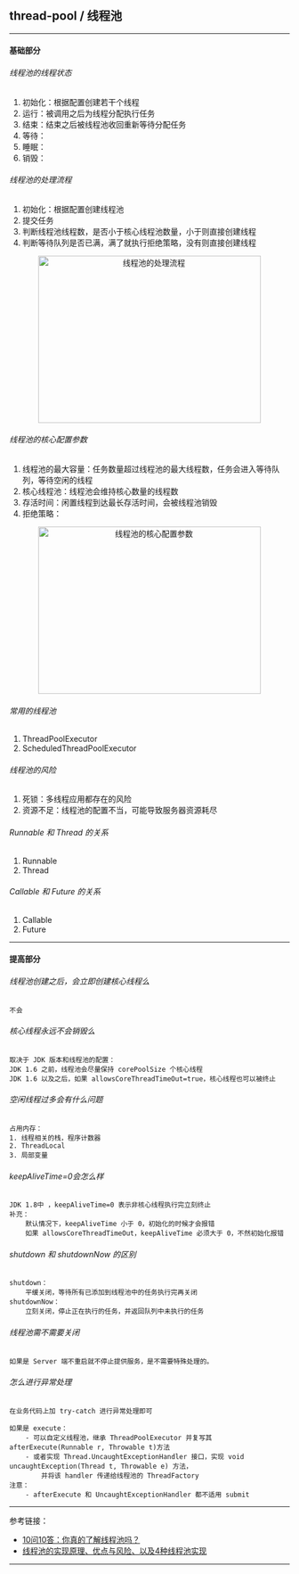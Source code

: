 ## thread-pool / 线程池

---

#### 基础部分

###### 线程池的线程状态

1. 初始化：根据配置创建若干个线程
2. 运行：被调用之后为线程分配执行任务
3. 结束：结束之后被线程池收回重新等待分配任务
4. 等待：
5. 睡眠：
6. 销毁：

###### 线程池的处理流程

1. 初始化：根据配置创建线程池
2. 提交任务
3. 判断线程池线程数，是否小于核心线程池数量，小于则直接创建线程
4. 判断等待队列是否已满，满了就执行拒绝策略，没有则直接创建线程

<div align="center">
<img width="400" height="300"  alt="线程池的处理流程" src="https://github.com/bourneo/self-cultivation-of-a-software-engineer/blob/master/7_image/java/thread-pool-process.png"/></div>

###### 线程池的核心配置参数

1. 线程池的最大容量：任务数量超过线程池的最大线程数，任务会进入等待队列，等待空闲的线程
2. 核心线程池：线程池会维持核心数量的线程数
3. 存活时间：闲置线程到达最长存活时间，会被线程池销毁
4. 拒绝策略：

<div align="center">
<img width="400" height="300"  alt="线程池的核心配置参数" src="https://github.com/bourneo/self-cultivation-of-a-software-engineer/blob/master/7_image/java/thread-pool-config.png"/></div>

###### 常用的线程池

1. ThreadPoolExecutor
2. ScheduledThreadPoolExecutor

###### 线程池的风险

1. 死锁：多线程应用都存在的风险
2. 资源不足：线程池的配置不当，可能导致服务器资源耗尽

###### Runnable 和 Thread 的关系

1. Runnable
2. Thread

###### Callable 和 Future 的关系

1. Callable
2. Future

---

#### 提高部分

###### 线程池创建之后，会立即创建核心线程么

    不会

###### 核心线程永远不会销毁么

    取决于 JDK 版本和线程池的配置：
    JDK 1.6 之前，线程池会尽量保持 corePoolSize 个核心线程
    JDK 1.6 以及之后，如果 allowsCoreThreadTimeOut=true，核心线程也可以被终止

###### 空闲线程过多会有什么问题

    占用内存：
    1. 线程相关的栈，程序计数器
    2. ThreadLocal
    3. 局部变量

###### keepAliveTime=0会怎么样

    JDK 1.8中 ，keepAliveTime=0 表示非核心线程执行完立刻终止
    补充：
        默认情况下，keepAliveTime 小于 0，初始化的时候才会报错
        如果 allowsCoreThreadTimeOut，keepAliveTime 必须大于 0，不然初始化报错

###### shutdown 和 shutdownNow 的区别

    shutdown：
        平缓关闭，等待所有已添加到线程池中的任务执行完再关闭
    shutdownNow：
        立刻关闭，停止正在执行的任务，并返回队列中未执行的任务

###### 线程池需不需要关闭

    如果是 Server 端不重启就不停止提供服务，是不需要特殊处理的。

###### 怎么进行异常处理

    在业务代码上加 try-catch 进行异常处理即可

    如果是 execute：
        - 可以自定义线程池，继承 ThreadPoolExecutor 并复写其 afterExecute(Runnable r, Throwable t)方法
        - 或者实现 Thread.UncaughtExceptionHandler 接口，实现 void uncaughtException(Thread t, Throwable e) 方法，
            并将该 handler 传递给线程池的 ThreadFactory
    注意：
        - afterExecute 和 UncaughtExceptionHandler 都不适用 submit

---

参考链接：

- [10问10答：你真的了解线程池吗？](https://developer.aliyun.com/article/784363)
- [线程池的实现原理、优点与风险、以及4种线程池实现](https://mikechen.cc/3199.html)

---
